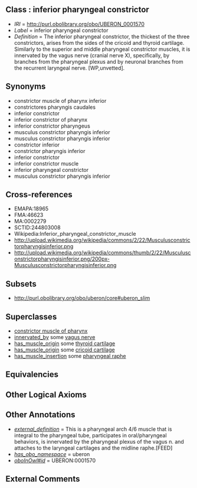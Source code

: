 
## Class : inferior pharyngeal constrictor

 * *IRI* = http://purl.obolibrary.org/obo/UBERON_0001570
 * *Label* = inferior pharyngeal constrictor
 * *Definition* = The inferior pharyngeal constrictor, the thickest of the three constrictors, arises from the sides of the cricoid and thyroid cartilage. Similarly to the superior and middle pharyngeal constrictor muscles, it is innervated by the vagus nerve (cranial nerve X), specifically, by branches from the pharyngeal plexus and by neuronal branches from the recurrent laryngeal nerve. [WP,unvetted].

## Synonyms

 * constrictor muscle of pharynx inferior
 * constrictores pharyngis caudales
 * inferior constrictor
 * inferior constrictor of pharynx
 * inferior constrictor pharyngeus
 * musculus constrictor pharyngis inferior
 * musculus constrictor pharyngis inferior
 * constrictor inferior
 * constrictor pharyngis inferior
 * inferior constrictor
 * inferior constrictor muscle
 * inferior pharyngeal constrictor
 * musculus constrictor pharyngis inferior

## Cross-references

 * EMAPA:18965
 * FMA:46623
 * MA:0002279
 * SCTID:244803008
 * Wikipedia:Inferior_pharyngeal_constrictor_muscle
 * http://upload.wikimedia.org/wikipedia/commons/2/22/Musculusconstrictorpharyngisinferior.png
 * http://upload.wikimedia.org/wikipedia/commons/thumb/2/22/Musculusconstrictorpharyngisinferior.png/200px-Musculusconstrictorpharyngisinferior.png

## Subsets

 * http://purl.obolibrary.org/obo/uberon/core#uberon_slim

## Superclasses

 * [constrictor muscle of pharynx](../../UBERON/69/UBERON_0001569.md)
 * [innervated_by](../../RO/05/RO_0002005.md) some [vagus nerve](../../UBERON/59/UBERON_0001759.md)
 * [has_muscle_origin](../../RO/72/RO_0002372.md) some [thyroid cartilage](../../UBERON/38/UBERON_0001738.md)
 * [has_muscle_origin](../../RO/72/RO_0002372.md) some [cricoid cartilage](../../UBERON/75/UBERON_0002375.md)
 * [has_muscle_insertion](../../RO/73/RO_0002373.md) some [pharyngeal raphe](../../UBERON/45/UBERON_0011345.md)

## Equivalencies


## Other Logical Axioms


## Other Annotations

 * *[external_definition](../../UBPROP/01/UBPROP_0000001.md)* = This is a pharyngeal arch 4/6 muscle that is integral to the pharyngeal tube, participates in oral/pharyngeal behaviors, is innervated by the pharyngeal plexus of the vagus n.  and attaches to the laryngeal cartilages and the midline raphe.[FEED]
 * *[has_obo_namespace](../../ce/oboInOwl#hasOBONamespace.md)* = uberon
 * *[oboInOwl#id](../../id/oboInOwl#id.md)* = UBERON:0001570

## External Comments

